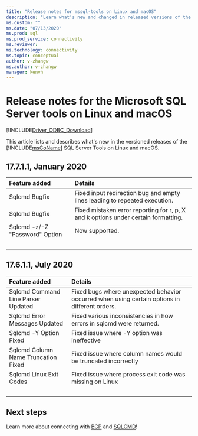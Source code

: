 ```yaml
---
title: "Release notes for mssql-tools on Linux and macOS"
description: "Learn what's new and changed in released versions of the Microsoft SQL Server Tools."
ms.custom: ""
ms.date: "07/13/2020"
ms.prod: sql
ms.prod_service: connectivity
ms.reviewer:
ms.technology: connectivity
ms.topic: conceptual
author: v-zhangw
ms.author: v-zhangw
manager: kenvh
---
```

# Release notes for the Microsoft SQL Server tools on Linux and macOS

[!INCLUDE[Driver_ODBC_Download](../../../includes/driver_odbc_download.md)]

This article lists and describes what's new in the versioned releases of the [!INCLUDE[msCoName](../../../includes/msconame_md.md)] SQL Server Tools on Linux and macOS.

## 17.7.1.1, January 2020

| Feature added | Details |
| :------------ | :------ |
| Sqlcmd Bugfix | Fixed input redirection bug and empty lines leading to repeated execution. |
| Sqlcmd Bugfix | Fixed mistaken error reporting for r, p, X and k options under certain formatting. |
| Sqlcmd -z/-Z "Password" Option | Now supported. |
| &nbsp; | &nbsp; |

## 17.6.1.1, July 2020

| Feature added | Details |
| :------------ | :------ |
| Sqlcmd Command Line Parser Updated | Fixed bugs where unexpected behavior occurred when using certain options in different orders. |
| Sqlcmd Error Messages Updated | Fixed various inconsistencies in how errors in sqlcmd were returned. |
| Sqlcmd -Y Option Fixed | Fixed issue where -Y option was ineffective |
| Sqlcmd Column Name Truncation Fixed | Fixed issue where column names would be truncated incorrectly |
| Sqlcmd Linux Exit Codes | Fixed issue where process exit code was missing on Linux |
| &nbsp; | &nbsp; |

## Next steps

Learn more about connecting with [BCP](connecting-with-bcp.md) and [SQLCMD](connecting-with-sqlcmd.md)!
